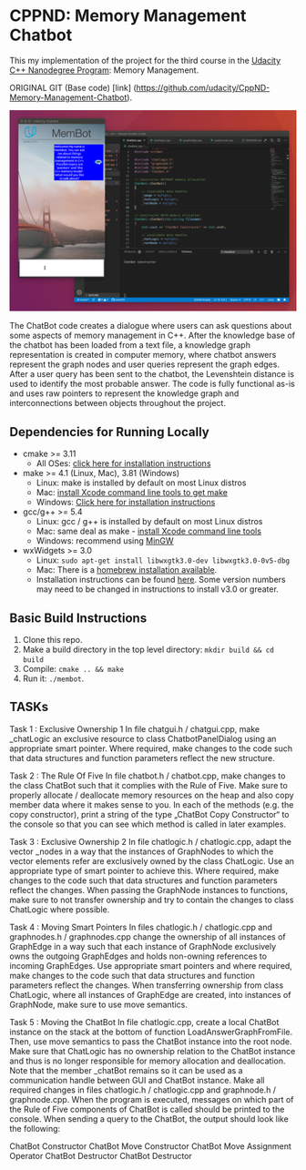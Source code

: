 # CPPND: Memory Management Chatbot

This my implementation of the project for the third course in the [Udacity C++ Nanodegree Program](https://www.udacity.com/course/c-plus-plus-nanodegree--nd213): Memory Management.

ORIGINAL GIT (Base code) [link] (https://github.com/udacity/CppND-Memory-Management-Chatbot).

<img src="images/chatbot_demo.gif"/>

The ChatBot code creates a dialogue where users can ask questions about some aspects of memory management in C++. After the knowledge base of the chatbot has been loaded from a text file, a knowledge graph representation is created in computer memory, where chatbot answers represent the graph nodes and user queries represent the graph edges. After a user query has been sent to the chatbot, the Levenshtein distance is used to identify the most probable answer. The code is fully functional as-is and uses raw pointers to represent the knowledge graph and interconnections between objects throughout the project.

## Dependencies for Running Locally
* cmake >= 3.11
  * All OSes: [click here for installation instructions](https://cmake.org/install/)
* make >= 4.1 (Linux, Mac), 3.81 (Windows)
  * Linux: make is installed by default on most Linux distros
  * Mac: [install Xcode command line tools to get make](https://developer.apple.com/xcode/features/)
  * Windows: [Click here for installation instructions](http://gnuwin32.sourceforge.net/packages/make.htm)
* gcc/g++ >= 5.4
  * Linux: gcc / g++ is installed by default on most Linux distros
  * Mac: same deal as make - [install Xcode command line tools](https://developer.apple.com/xcode/features/)
  * Windows: recommend using [MinGW](http://www.mingw.org/)
* wxWidgets >= 3.0
  * Linux: `sudo apt-get install libwxgtk3.0-dev libwxgtk3.0-0v5-dbg`
  * Mac: There is a [homebrew installation available](https://formulae.brew.sh/formula/wxmac).
  * Installation instructions can be found [here](https://wiki.wxwidgets.org/Install). Some version numbers may need to be changed in instructions to install v3.0 or greater.

## Basic Build Instructions

1. Clone this repo.
2. Make a build directory in the top level directory: `mkdir build && cd build`
3. Compile: `cmake .. && make`
4. Run it: `./membot`.

## TASKs
Task 1 : Exclusive Ownership 1
In file chatgui.h / chatgui.cpp, make _chatLogic an exclusive resource to class ChatbotPanelDialog using an appropriate smart pointer. Where required, make changes to the code such that data structures and function parameters reflect the new structure.

Task 2 : The Rule Of Five
In file chatbot.h / chatbot.cpp, make changes to the class ChatBot such that it complies with the Rule of Five. Make sure to properly allocate / deallocate memory resources on the heap and also copy member data where it makes sense to you. In each of the methods (e.g. the copy constructor), print a string of the type „ChatBot Copy Constructor“ to the console so that you can see which method is called in later examples.

Task 3 : Exclusive Ownership 2
In file chatlogic.h / chatlogic.cpp, adapt the vector _nodes in a way that the instances of GraphNodes to which the vector elements refer are exclusively owned by the class ChatLogic. Use an appropriate type of smart pointer to achieve this. Where required, make changes to the code such that data structures and function parameters reflect the changes. When passing the GraphNode instances to functions, make sure to not transfer ownership and try to contain the changes to class ChatLogic where possible.

Task 4 : Moving Smart Pointers
In files chatlogic.h / chatlogic.cpp and graphnodes.h / graphnodes.cpp change the ownership of all instances of GraphEdge in a way such that each instance of GraphNode exclusively owns the outgoing GraphEdges and holds non-owning references to incoming GraphEdges. Use appropriate smart pointers and where required, make changes to the code such that data structures and function parameters reflect the changes. When transferring ownership from class ChatLogic, where all instances of GraphEdge are created, into instances of GraphNode, make sure to use move semantics.

Task 5 : Moving the ChatBot
In file chatlogic.cpp, create a local ChatBot instance on the stack at the bottom of function LoadAnswerGraphFromFile. Then, use move semantics to pass the ChatBot instance into the root node. Make sure that ChatLogic has no ownership relation to the ChatBot instance and thus is no longer responsible for memory allocation and deallocation. Note that the member _chatBot remains so it can be used as a communication handle between GUI and ChatBot instance. Make all required changes in files chatlogic.h / chatlogic.cpp and graphnode.h / graphnode.cpp. When the program is executed, messages on which part of the Rule of Five components of ChatBot is called should be printed to the console. When sending a query to the ChatBot, the output should look like the following:

ChatBot Constructor
ChatBot Move Constructor
ChatBot Move Assignment Operator
ChatBot Destructor
ChatBot Destructor 